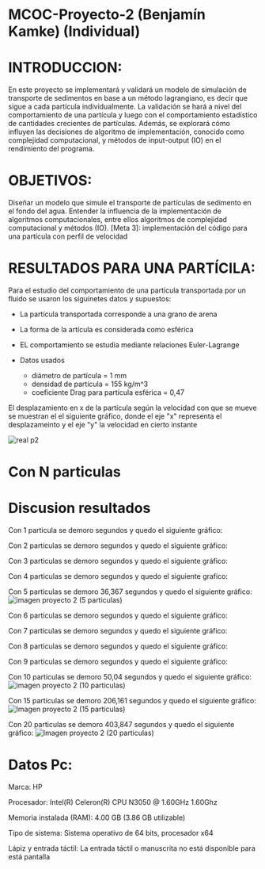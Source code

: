 # MCOC-Proyecto-2 (Benjamín Kamke) (Individual)

# INTRODUCCION:
En este proyecto se implementará y validará un modelo de simulación de transporte de
sedimentos en base a un método lagrangiano, es decir que sigue a cada partícula individualmente.
La validación se hará a nivel del comportamiento de una partícula y luego con el comportamiento
estadístico de cantidades crecientes de partículas. Además, se explorará cómo influyen las
decisiones de algoritmo de implementación, conocido como complejidad computacional, y
métodos de input-output (IO) en el rendimiento del programa.

# OBJETIVOS:
Diseñar un modelo que simule el transporte de partículas de sedimento en el fondo del agua.
Entender la influencia de la implementación de algoritmos computacionales, entre ellos
algoritmos de complejidad computacional y métodos (IO).
[Meta 3]: implementación del código para una partícula con perfil de velocidad

# RESULTADOS PARA UNA PARTÍCILA:

Para el estudio del comportamiento de una partícula transportada por un fluido se usaron los siguinetes datos y supuestos:
* La partícula transportada corresponde a una grano de arena
* La forma de la artícula es considerada como esférica 
* EL comportamiento se estudia mediante relaciones Euler-Lagrange

* Datos usados

    * diámetro de partícula = 1 mm
    * densidad de partícula = 155 kg/m^3
    * coeficiente Drag para partícula esférica = 0,47

El desplazamiento en x de la partícula según la velocidad con que se mueve se muestran el el siguiente gráfico, donde el eje "x" representa el desplazameinto y el eje "y" la velocidad en cierto instante 

![real p2](https://user-images.githubusercontent.com/53712876/65996866-a65a9300-e46e-11e9-945e-d2ca47f3125f.png)




# Con N particulas
# Discusion resultados
Con 1 particula se demoro  segundos y quedo el siguiente gráfico:



Con 2 particulas se demoro  segundos y quedo el siguiente gráfico:


Con 3 particulas se demoro segundos y quedo el siguiente gráfico:



Con 4 particulas se demoro  segundos y quedo el siguiente grafico:

Con 5 particulas se demoro 36,367 segundos y quedo el siguiente gráfico:
![imagen proyecto 2 (5 particulas)](https://user-images.githubusercontent.com/53590243/66686795-fac3f680-ec56-11e9-9285-7e692f11deda.png)


Con 6 particulas se demoro  segundos y quedo el siguiente gráfico:


Con 7 particulas se demoro  segundos y quedo el siguiente gráfico:


Con 8 particulas se demoro  segundos y quedo el siguiente gráfico:

Con 9 particulas se demoro  segundos y quedo el siguiente gráfico:

Con 10 particulas se demoro 50,04 segundos y quedo el siguiente gráfico:
![imagen proyecto 2 (10 particulas)](https://user-images.githubusercontent.com/53590243/66686819-09121280-ec57-11e9-8e69-c6dd634b14e1.png)

Con 15 particulas se demoro 206,161 segundos y quedo el siguiente gráfico:
![Imagen proyecto 2 (15 particulas)](https://user-images.githubusercontent.com/53590243/66687420-f6004200-ec58-11e9-8a94-4f25e1ce0bd7.png)

Con 20 particulas se demoro 403,847 segundos y quedo el siguiente gráfico:
![Imagen proyecto 2 (20 particulas)](https://user-images.githubusercontent.com/53590243/66687210-475c0180-ec58-11e9-94b6-fb4d1bd4972a.png)

# Datos Pc:

Marca: HP

Procesador: Intel(R) Celeron(R) CPU N3050 @ 1.60GHz 1.60Ghz

Memoria instalada (RAM): 4.00 GB (3.86 GB utilizable)

Tipo de sistema: Sistema operativo de 64 bits, procesador x64

Lápiz y entrada táctil: La entrada táctil o manuscrita no está disponible para está pantalla


